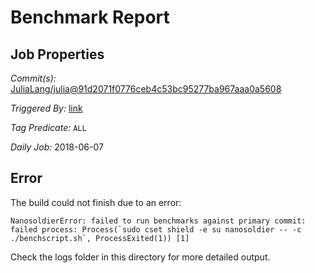 # Benchmark Report

## Job Properties

*Commit(s):* [JuliaLang/julia@91d2071f0776ceb4c53bc95277ba967aaa0a5608](https://github.com/JuliaLang/julia/commit/91d2071f0776ceb4c53bc95277ba967aaa0a5608)

*Triggered By:* [link](https://github.com/JuliaLang/julia/commit/91d2071f0776ceb4c53bc95277ba967aaa0a5608#commitcomment-29276207)

*Tag Predicate:* `ALL`

*Daily Job:* 2018-06-07

## Error

The build could not finish due to an error:

```
NanosoldierError: failed to run benchmarks against primary commit: failed process: Process(`sudo cset shield -e su nanosoldier -- -c ./benchscript.sh`, ProcessExited(1)) [1]
```

Check the logs folder in this directory for more detailed output.

